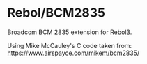 
# Rebol/BCM2835

Broadcom BCM 2835 extension for [Rebol3](https://github.com/Oldes/Rebol3).

Using Mike McCauley's C code taken from: https://www.airspayce.com/mikem/bcm2835/